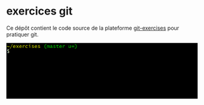 # exercices git























Ce dépôt contient le code source de la plateforme [git-exercises](https://gitexercises.fracz.com/) pour pratiquer git.























![git-exercises](frontend/public/images/intro.gif)
